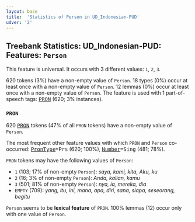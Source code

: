 ```yaml
---
layout: base
title:  'Statistics of Person in UD_Indonesian-PUD'
udver: '2'
---
```


## Treebank Statistics: UD_Indonesian-PUD: Features: `Person`

This feature is universal.
It occurs with 3 different values: `1`, `2`, `3`.

620 tokens (3%) have a non-empty value of `Person`.
18 types (0%) occur at least once with a non-empty value of `Person`.
12 lemmas (0%) occur at least once with a non-empty value of `Person`.
The feature is used with 1 part-of-speech tags: <tt><a href="id_pud-pos-PRON.html">PRON</a></tt> (620; 3% instances).

### `PRON`

620 <tt><a href="id_pud-pos-PRON.html">PRON</a></tt> tokens (47% of all `PRON` tokens) have a non-empty value of `Person`.

The most frequent other feature values with which `PRON` and `Person` co-occurred: <tt><a href="id_pud-feat-PronType.html">PronType</a></tt><tt>=Prs</tt> (620; 100%), <tt><a href="id_pud-feat-Number.html">Number</a></tt><tt>=Sing</tt> (481; 78%).

`PRON` tokens may have the following values of `Person`:

* `1` (103; 17% of non-empty `Person`): <em>saya, kami, kita, Aku, ku</em>
* `2` (16; 3% of non-empty `Person`): <em>Anda, kalian, kamu</em>
* `3` (501; 81% of non-empty `Person`): <em>nya, ia, mereka, dia</em>
* `EMPTY` (709): <em>yang, itu, ini, mana, apa, diri, sana, siapa, seseorang, begitu</em>

`Person` seems to be **lexical feature** of `PRON`. 100% lemmas (12) occur only with one value of `Person`.

